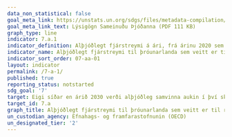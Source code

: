 ```yaml
---
data_non_statistical: false
goal_meta_link: https://unstats.un.org/sdgs/files/metadata-compilation/Metadata-Goal-7.pdf
goal_meta_link_text: Lýsigögn Sameinuðu Þjóðanna (PDF 111 KB)
graph_type: line
indicator: 7.a.1
indicator_definition: Alþjóðlegt fjárstreymi á ári, frá árinu 2020 sem telst til $100 milljarða skuldbindinarinnar
indicator_name: Alþjóðlegt fjárstreymi til þróunarlanda sem veitt er til rannsókna og þróunar á hreinni orku og framleiðslu á endurnýjanlegri orku, þ.m.t. í blönduðum kerfum.
indicator_sort_order: 07-aa-01
layout: indicator
permalink: /7-a-1/
published: true
reporting_status: notstarted
sdg_goal: '7'
target: Eigi síðar en árið 2030 verði alþjóðleg samvinna aukin í því skyni að auðvelda aðgengi að rannsóknum og tækni á sviði umhverfisvænnar orku, meðal annars endurnýjanlegrar orku, orkunýtni og háþróaðs og hreins jarðefnaeldsneytis, og ýtt undir fjárfestingu í orkugrunnvirkjum og tækni á sviði umhverfisvænnar orku.
target_id: 7.a
graph_title: Alþjóðlegt fjárstreymi til þróunarlanda sem veitt er til rannsókna og þróunar á hreinni orku og framleiðslu á endurnýjanlegri orku, þ.m.t. í blönduðum kerfum.
un_custodian_agency: Efnahags- og framfarastofnunin (OECD)
un_designated_tier: '2'
---
```


